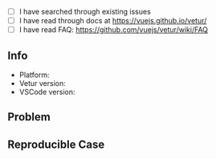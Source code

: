 - [ ] I have searched through existing issues
- [ ] I have read through docs at https://vuejs.github.io/vetur/
- [ ] I have read FAQ: https://github.com/vuejs/vetur/wiki/FAQ

## Info

- Platform: <!-- Win/macOS/Linux -->
- Vetur version:
- VSCode version:

## Problem

<!-- With screenshot / gif if possible -->

## Reproducible Case

<!--
  Important. Please provide clear steps for reproducing the problem.
  Otherwise we can't help you and your issue might be closed.
  For example, fork https://github.com/octref/veturpack and modify it to reproduce the error,
  then push your changes to GitHub and send us the link.
-->
